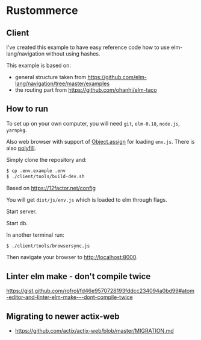 # Rustommerce

## Client

I've created this example to have easy reference code how to use elm-lang/navigation without using hashes.

This example is based on:

- general structure taken from https://github.com/elm-lang/navigation/tree/master/examples
- the routing part from https://github.com/ohanhi/elm-taco

## How to run

To set up on your own computer, you will need `git`, `elm-0.18`, `node.js`, `yarnpkg`.

Also web browser with support of [Object.assign](https://developer.mozilla.org/en/docs/Web/JavaScript/Reference/Global_Objects/Object/assign) for loading `env.js`. There is also [polyfill](https://github.com/sindresorhus/object-assign).

Simply clone the repository and:


```bash
$ cp .env.example .env
$ ./client/tools/build-dev.sh
```

Based on https://12factor.net/config

You will get `dist/js/env.js` which is loaded to elm through flags.

Start server.

Start db.

In another terminal run:

```bash
$ ./client/tools/browsersync.js
```

Then navigate your browser to [http://localhost:8000](http://localhost:8000).

## Linter elm make - don't compile twice

https://gist.github.com/rofrol/fd46e9570728193fddcc234094a0bd99#atom-editor-and-linter-elm-make---dont-compile-twice

## Migrating to newer actix-web

- https://github.com/actix/actix-web/blob/master/MIGRATION.md
